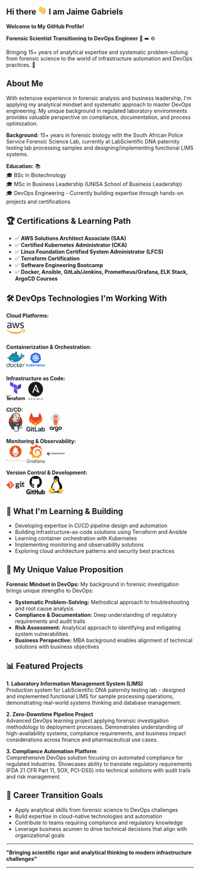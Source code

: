 
## Hi there <img alt="Waving hand emoji" src="https://github.com/nelsonwenner/nelsonwenner/blob/master/waving-hand-emoji-animated.gif?raw=true" width="24px" height="24px"> I am Jaime Gabriels

**Welcome to My GitHub Profile!**

**Forensic Scientist Transitioning to DevOps Engineer** 🔬 ➡️ ⚙️

Bringing 15+ years of analytical expertise and systematic problem-solving from forensic science to the world of infrastructure automation and DevOps practices. 🚀

## About Me
With extensive experience in forensic analysis and business leadership, I'm applying my analytical mindset and systematic approach to master DevOps engineering. My unique background in regulated laboratory environments provides valuable perspective on compliance, documentation, and process optimization.

**Background:** 15+ years in forensic biology with the South African Police Service Forensic Science Lab, currently at LabScientific DNA paternity testing lab processing samples and designing/implementing functional LIMS systems.

**Education:** 📚  
🎓 BSc in Biotechnology  
🎓 MSc in Business Leadership (UNISA School of Business Leadership)  
🎓 DevOps Engineering - Currently building expertise through hands-on projects and certifications

## 🏆 Certifications & Learning Path
- ✅ **AWS Solutions Architect Associate (SAA)**
- ✅ **Certified Kubernetes Administrator (CKA)**
- ✅ **Linux Foundation Certified System Administrator (LFCS)**
- ✅ **Terraform Certification**
- ✅ **Software Engineering Bootcamp**
- ✅ **Docker, Ansible, GitLab/Jenkins, Prometheus/Grafana, ELK Stack, ArgoCD Courses**

## 🛠️ DevOps Technologies I'm Working With

**Cloud Platforms:**  
<img src="https://github.com/devicons/devicon/blob/master/icons/amazonwebservices/amazonwebservices-original-wordmark.svg" alt="AWS" width="50" height="50"/>

**Containerization & Orchestration:**  
<img src="https://github.com/devicons/devicon/blob/master/icons/docker/docker-original-wordmark.svg" alt="Docker" width="50" height="50"/>
<img src="https://github.com/devicons/devicon/blob/master/icons/kubernetes/kubernetes-plain-wordmark.svg" alt="Kubernetes" width="50" height="50"/>

**Infrastructure as Code:**  
<img src="https://github.com/devicons/devicon/blob/master/icons/terraform/terraform-original-wordmark.svg" alt="Terraform" width="50" height="50"/>
<img src="https://github.com/devicons/devicon/blob/master/icons/ansible/ansible-original-wordmark.svg" alt="Ansible" width="50" height="50"/>

**CI/CD:**  
<img src="https://github.com/devicons/devicon/blob/master/icons/jenkins/jenkins-original.svg" alt="Jenkins" width="50" height="50"/>
<img src="https://github.com/devicons/devicon/blob/master/icons/gitlab/gitlab-original-wordmark.svg" alt="GitLab" width="50" height="50"/>
<img src="https://github.com/devicons/devicon/blob/master/icons/argocd/argocd-original-wordmark.svg" alt="ArgoCD" width="50" height="50"/>

**Monitoring & Observability:**  
<img src="https://github.com/devicons/devicon/blob/master/icons/prometheus/prometheus-original-wordmark.svg" alt="Prometheus" width="50" height="50"/>
<img src="https://github.com/devicons/devicon/blob/master/icons/grafana/grafana-original-wordmark.svg" alt="Grafana" width="50" height="50"/>
<img src="https://github.com/devicons/devicon/blob/master/icons/elasticsearch/elasticsearch-original-wordmark.svg" alt="Elasticsearch" width="50" height="50"/>

**Version Control & Development:**  
<img src="https://github.com/devicons/devicon/blob/master/icons/git/git-original-wordmark.svg" alt="Git" width="50" height="50"/>
<img src="https://github.com/devicons/devicon/blob/master/icons/github/github-original-wordmark.svg" alt="GitHub" width="50" height="50"/>
<img src="https://github.com/devicons/devicon/blob/master/icons/linux/linux-original.svg" alt="Linux" width="50" height="50"/>

## 🎯 What I'm Learning & Building
- Developing expertise in CI/CD pipeline design and automation
- Building infrastructure-as-code solutions using Terraform and Ansible
- Learning container orchestration with Kubernetes
- Implementing monitoring and observability solutions
- Exploring cloud architecture patterns and security best practices

## 🔬 My Unique Value Proposition
**Forensic Mindset in DevOps:** My background in forensic investigation brings unique strengths to DevOps:
- **Systematic Problem-Solving:** Methodical approach to troubleshooting and root cause analysis
- **Compliance & Documentation:** Deep understanding of regulatory requirements and audit trails
- **Risk Assessment:** Analytical approach to identifying and mitigating system vulnerabilities
- **Business Perspective:** MBA background enables alignment of technical solutions with business objectives

## 📊 Featured Projects

**1. Laboratory Information Management System (LIMS)**  
Production system for LabScientific DNA paternity testing lab - designed and implemented functional LIMS for sample processing operations, demonstrating real-world systems thinking and database management.

**2. Zero-Downtime Pipeline Project**  
Advanced DevOps learning project applying forensic investigation methodology to deployment processes. Demonstrates understanding of high-availability systems, compliance requirements, and business impact considerations across finance and pharmaceutical use cases.

**3. Compliance Automation Platform**  
Comprehensive DevOps solution focusing on automated compliance for regulated industries. Showcases ability to translate regulatory requirements (FDA 21 CFR Part 11, SOX, PCI-DSS) into technical solutions with audit trails and risk management.

## 🌟 Career Transition Goals
- Apply analytical skills from forensic science to DevOps challenges
- Build expertise in cloud-native technologies and automation
- Contribute to teams requiring compliance and regulatory knowledge
- Leverage business acumen to drive technical decisions that align with organizational goals

---

**"Bringing scientific rigor and analytical thinking to modern infrastructure challenges"**

---


